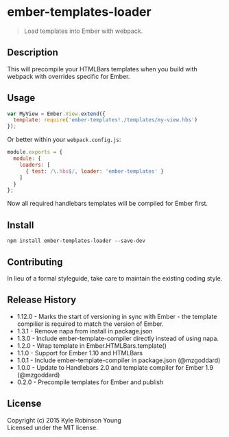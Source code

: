 # ember-templates-loader

> Load templates into Ember with webpack.

## Description

This will precompile your HTMLBars templates when you build with webpack with overrides specific for Ember.

## Usage

``` js
var MyView = Ember.View.extend({
  template: require('ember-templates!./templates/my-view.hbs')
});
```

Or better within your `webpack.config.js`:

``` js
module.exports = {
  module: {
    loaders: [
      { test: /\.hbs$/, loader: 'ember-templates' }
    ]
  }
};
```

Now all required handlebars templates will be compiled for Ember first.

## Install

`npm install ember-templates-loader --save-dev`

## Contributing
In lieu of a formal styleguide, take care to maintain the existing coding style.

## Release History
* 1.12.0 - Marks the start of versioning in sync with Ember - the template compilier is required to match the version of Ember.
* 1.3.1 - Remove napa from install in package.json
* 1.3.0 - Include ember-template-compiler directly instead of using napa.
* 1.2.0 - Wrap template in Ember.HTMLBars.template()
* 1.1.0 - Support for Ember 1.10 and HTMLBars
* 1.0.1 - Include ember-template-compiler in package.json (@mzgoddard)
* 1.0.0 - Update to Handlebars 2.0 and template compiler for Ember 1.9 (@mzgoddard)
* 0.2.0 - Precompile templates for Ember and publish

## License
Copyright (c) 2015 Kyle Robinson Young  
Licensed under the MIT license.
